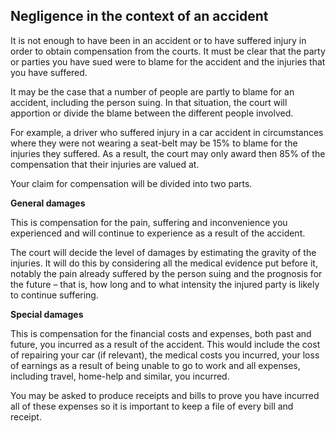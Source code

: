 ##  Negligence in the context of an accident

It is not enough to have been in an accident or to have suffered injury in
order to obtain compensation from the courts. It must be clear that the party
or parties you have sued were to blame for the accident and the injuries that
you have suffered.

It may be the case that a number of people are partly to blame for an
accident, including the person suing. In that situation, the court will
apportion or divide the blame between the different people involved.

For example, a driver who suffered injury in a car accident in circumstances
where they were not wearing a seat-belt may be 15% to blame for the injuries
they suffered. As a result, the court may only award then 85% of the
compensation that their injuries are valued at.

Your claim for compensation will be divided into two parts.

**General damages**

This is compensation for the pain, suffering and inconvenience you experienced
and will continue to experience as a result of the accident.

The court will decide the level of damages by estimating the gravity of the
injuries. It will do this by considering all the medical evidence put before
it, notably the pain already suffered by the person suing and the prognosis
for the future – that is, how long and to what intensity the injured party is
likely to continue suffering.

**Special damages**

This is compensation for the financial costs and expenses, both past and
future, you incurred as a result of the accident. This would include the cost
of repairing your car (if relevant), the medical costs you incurred, your loss
of earnings as a result of being unable to go to work and all expenses,
including travel, home-help and similar, you incurred.

You may be asked to produce receipts and bills to prove you have incurred all
of these expenses so it is important to keep a file of every bill and receipt.

